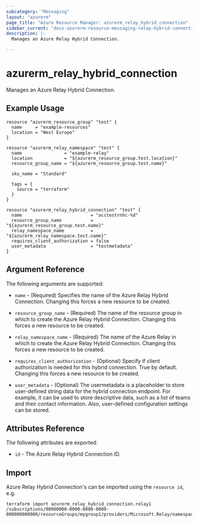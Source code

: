 ```yaml
---
subcategory: "Messaging"
layout: "azurerm"
page_title: "Azure Resource Manager: azurerm_relay_hybrid_connection"
sidebar_current: "docs-azurerm-resource-messaging-relay-hybrid-connection"
description: |-
  Manages an Azure Relay Hybrid Connection.

---
```


# azurerm_relay_hybrid_connection

Manages an Azure Relay Hybrid Connection.

## Example Usage

```hcl
resource "azurerm_resource_group" "test" {
  name     = "example-resources"
  location = "West Europe"
}

resource "azurerm_relay_namespace" "test" {
  name                = "example-relay"
  location            = "${azurerm_resource_group.test.location}"
  resource_group_name = "${azurerm_resource_group.test.name}"

  sku_name = "Standard"

  tags = {
    source = "terraform"
  }
}

resource "azurerm_relay_hybrid_connection" "test" {
  name                          = "acctestrnhc-%d"
  resource_group_name           = "${azurerm_resource_group.test.name}"
  relay_namespace_name          = "${azurerm_relay_namespace.test.name}"
  requires_client_authorization = false
  user_metadata                 = "testmetadata"
}
```

## Argument Reference

The following arguments are supported:

* `name` - (Required) Specifies the name of the Azure Relay Hybrid Connection. Changing this forces a new resource to be created.

* `resource_group_name` - (Required) The name of the resource group in which to create the Azure Relay Hybrid Connection. Changing this forces a new resource to be created.

* `relay_namespace_name` - (Required) The name of the Azure Relay in which to create the Azure Relay Hybrid Connection. Changing this forces a new resource to be created.

* `requires_client_authorization` - (Optional) Specify if client authorization is needed for this hybrid connection. True by default. Changing this forces a new resource to be created.

* `user_metadata` - (Optional) The usermetadata is a placeholder to store user-defined string data for the hybrid connection endpoint. For example, it can be used to store descriptive data, such as a list of teams and their contact information. Also, user-defined configuration settings can be stored.

## Attributes Reference

The following attributes are exported:

* `id` - The Azure Relay Hybrid Connection ID.

## Import

Azure Relay Hybrid Connection's can be imported using the `resource id`, e.g.

```shell
terraform import azurerm_relay_hybrid_connection.relay1 /subscriptions/00000000-0000-0000-0000-000000000000/resourceGroups/mygroup1/providers/Microsoft.Relay/namespaces/relay1/hybridConnections/hconn1
```
